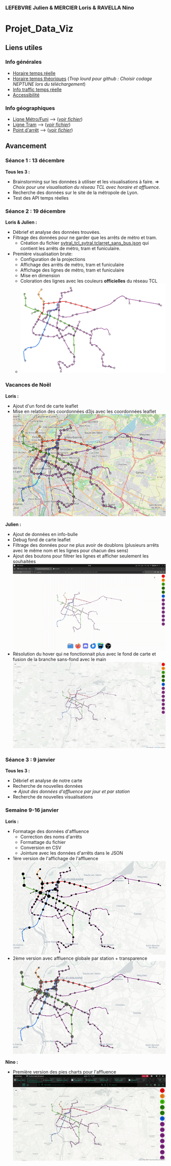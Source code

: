 ### LEFEBVRE Julien & MERCIER Loris & RAVELLA Nino
# Projet_Data_Viz

## Liens utiles
### Info générales
- [Horaire temps réelle](https://data.grandlyon.com/portail/fr/jeux-de-donnees/prochains-passages-reseau-transports-commun-lyonnais-rhonexpress-disponibilites-temps-reel/info)
- [Horaire temps théoriques](https://data.grandlyon.com/portail/fr/jeux-de-donnees/horaires-theoriques-reseau-transports-commun-lyonnais/telechargements) (*Trop lourd pour github : Choisir codage NEPTUNE lors du téléchargement*)
- [Info traffic temps réelle](https://data.grandlyon.com/portail/fr/jeux-de-donnees/alertes-trafic-reseau-transports-commun-lyonnais-v2/api)
- [Accessibilité](https://data.grandlyon.com/portail/fr/jeux-de-donnees/alerte-accessibilite-reseau-transports-commun-lyonnais/api)

### Info géographiques
- [Ligne Métro/Funi](https://data.grandlyon.com/portail/fr/jeux-de-donnees/lignes-metro-funiculaire-reseau-transports-commun-lyonnais-v2/info) --> (*[voir fichier](./data/sytral_tcl_sytral.tcllignemetrofuni_2_0_0.json)*)
- [Ligne Tram](https://data.grandlyon.com/portail/fr/jeux-de-donnees/lignes-tramway-reseau-transports-commun-lyonnais-v2/info) --> (*[voir fichier](./data/sytral_tcl_sytral.tcllignetram_2_0_0.json)*)
- [Point d'arrêt](https://data.grandlyon.com/portail/fr/jeux-de-donnees/points-arret-reseau-transports-commun-lyonnais/telechargements) --> (*[voir fichier](./data/sytral_tcl_sytral.tclarret.json)*)

## Avancement
### Séance 1 : 13 décembre
**Tous les 3 :** 
- Brainstorming sur les données à utiliser et les visualisations à faire. => *Choix pour une visualisation du réseau TCL avec horaire et affluence.*
- Recherche des données sur le site de la métropole de Lyon. 
- Test des API temps réelles

### Séance 2 : 19 décembre
**Loris & Julien :**
- Débrief et analyse des données trouvées.
- Filtrage des données pour ne garder que les arrêts de métro et tram.
  - Création du fichier [sytral_tcl_sytral.tclarret_sans_bus.json](./data/sytral_tcl_sytral.tclarret_sans_bus.json) qui contient les arrêts de métro, tram et funiculaire.
- Première visualisation brute:
  -  Configuration de la projections
  - Affichage des arrêts de métro, tram et funiculaire
  - Affichage des lignes de métro, tram et funiculaire
  - Mise en dimension
  - Coloration des lignes avec les couleurs **officielles** du réseau TCL
  - ![Viz1.png](img/Viz1.png)

### Vacances de Noël
**Loris :**
- Ajout d'un fond de carte leaflet
- Mise en relation des coordonnées d3js avec les coordonnées leaflet
![Viz2.png](img/Viz2.png)

**Julien :**
- Ajout de données en info-bulle
- Debug fond de carte leaflet
- Filtrage des données pour ne plus avoir de doublons (plusieurs arrêts avec le même nom et les lignes pour chacun des sens)
- Ajout des boutons pour filtrer les lignes et afficher seulement les souhaitées
  ![filtre](img/filtre.gif)
- Résolution du hover qui ne fonctionnait plus avec le fond de carte et fusion de la branche sans-fond avec le main
![Filtre et fond de carte](img/filtre+fond.gif)

### Séance 3 : 9 janvier
**Tous les 3 :**
- Débrief et analyse de notre carte
- Recherche de nouvelles données  
=> *Ajout des données d'affluence par jour et par station*
- Recherche de nouvelles visualisations

### Semaine 9-16 janvier
**Loris :**
- Formatage des données d'affluence
  - Correction des noms d'arrêts
  - Formattage du fichier
  - Conversion en CSV
  - Jointure avec les données d'arrêts dans le JSON
- 1ère version de l'affichage de l'affluence 
![V1 affluence](img/V1affluence.png)
- 2ème version avec affluence globale par station + transparence
![V2 affluence](img/V2affluence.png)

**Nino :**
- Première version des pies charts pour l'affluence
![Pie chart](img/piechart.gif)

